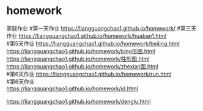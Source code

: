# homework
家庭作业
#第一天作业 
https://liangguangchao1.github.io/homework/
#第三天作业
https://liangguangchao1.github.io/homework/huaban1.html</br>
#第5天作业
https://liangguangchao1.github.io/homework/beijing.html</br>
https://liangguangchao1.github.io/homework/bing形图.html</br>
https://liangguangchao1.github.io/homework/柱形图.html</br>
https://liangguangchao1.github.io/homework/zhexian图.html</br>
#第6天作业
https://liangguangchao1.github.io/homework/run.html</br>
#第6天作业</br>
https://liangguangchao1.github.io/homework/jd.html</br></br>
https://liangguangchao1.github.io/homework/denglu.html</br></br>

